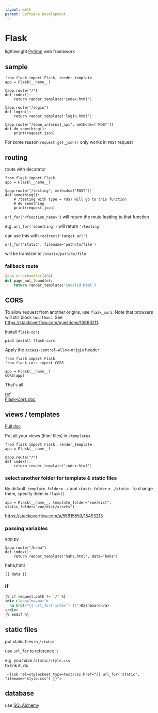 ```yaml
---
layout: meth
parent: Software Development
---
```

# Flask

lightweight [Python](Python) web framework

## sample
```
from flask import Flask, render_template
app = Flask(__name__)

@app.route("/")
def index():
    return render_template('index.html')

@app.route("/login")
def login():
    return render_template('login.html')

@app.route("/some_internal_api", methods=['POST'])
def do_something():
    print(request.json)
```

For some reason `request.get_json()` only works in `POST` request 

## routing
route with decorator
```
from flask import Flask
app = Flask(__name__)

@app.route("/testing", methods=['POST'])
def something():
	# /testing with type = POST will go to this function
	# do something
	print(request.json)
```

`url_for('<function_name>')` will return the route leading to that function

e.g. `url_for('something')` will return `'/testing'`

can use this with `redirect('target_url')`

```
url_for('static', filename='path/to/file')
```
will be translate to `/static/path/to/file`

### fallback route
```python
@app.errorhandler(404)
def page_not_found(e):
    return render_template('invalid.html')
```

## CORS

To allow request from another origins, use `flask_cors`. Note that browsers will still block `localhost`. See <https://stackoverflow.com/questions/10883211>.

Install `flask-cors`

```
pip3 install flask-cors
```

Apply the `Access-Control-Allow-Origin` header

```
from flask import Flask
from flask_cors import CORS

app = Flask(__name__)
CORS(app)
```
That's all.

[ref](https://dev.to/nikhilponnuru/make-a-request-between-frontend-and-backend-locally-running-on-different-ports-without-cors-issue-4oje)  
[Flask-Cors doc](https://flask-cors.readthedocs.io/)

## views / templates
[Full doc](https://flask.palletsprojects.com/en/2.1.x/tutorial/templates/)

Put all your views (html files) in `/templates`
```
from flask import Flask, render_template
app = Flask(__name__)

@app.route("/")
def index():
    return render_template('index.html')
```

### select another folder for template & static files

By default, `template_folder`= `./` and `static_folder` = `./static`. To change them, specify them in `Flask()`.

```
app = Flask(__name__, template_folder="vue/dist", static_folder="vue/dist/assets")
```

<https://stackoverflow.com/a/55615550/15493213>

### passing variables
app.py
```
@app.route("/haha")
def index():
    return render_template('haha.html', data='haha')
```

haha,html
```
{{ data }}
```

### if
```html
{% if request.path != '/' %}
<div class="navbar">
  <a href="{{ url_for('index') }}">Dashboard</a>
</div>
{% endif %}
```

## static files
put static files in `/static`

use `url_for` to reference it

e.g. you have `/static/style.css`  
to link it, do  
```
 <link rel=stylesheet type=text/css href="{{ url_for('static', filename='style.css') }}">
```

## database
use [SQLAlchemy](SQLAlchemy)